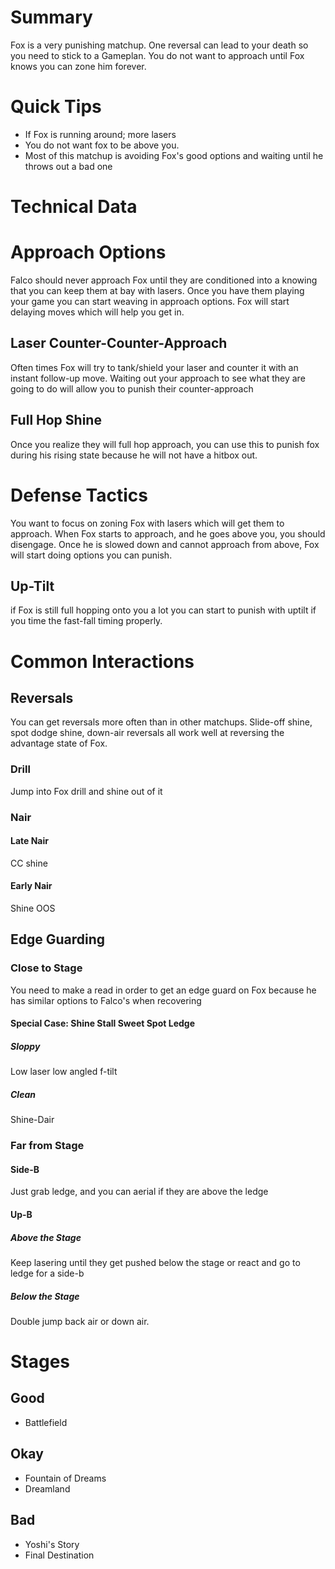 # Summary
Fox is a very punishing matchup.  One reversal can lead to your death so you need to stick to a Gameplan. You do not want to approach until Fox knows you can zone him forever.
# Quick Tips
- If Fox is running around; more lasers
- You do not want fox to be above you. 
- Most of this matchup is avoiding Fox's good options and waiting until he throws out a bad one
# Technical Data
# Approach Options
Falco should never approach Fox until they are conditioned into a knowing that you can keep them at bay with lasers. Once you have them playing your game you can start weaving in approach options.  Fox will start delaying moves which will help you get in.
## Laser Counter-Counter-Approach
Often times Fox will try to tank/shield your laser and counter it with an instant follow-up move.  Waiting out your approach to see what they are going to do will allow you to punish their counter-approach
## Full Hop Shine
Once you realize they will full hop approach, you can use this to punish fox during his rising state because he will not have a hitbox out. 
# Defense Tactics
You want to focus on zoning Fox with lasers which will get them to approach. When Fox starts to approach, and he goes above you, you should disengage.  Once he is slowed down and cannot approach from above, Fox will start doing options you can punish.
## Up-Tilt
if Fox is still full hopping onto you a lot you can start to punish with uptilt if you time the fast-fall timing properly.
# Common Interactions
## Reversals
You can get reversals more often than in other matchups. Slide-off shine, spot dodge shine, down-air reversals all work well at reversing the advantage state of Fox.
### Drill
Jump into Fox drill and shine out of it
### Nair
#### Late Nair
CC shine
#### Early Nair
Shine OOS
## Edge Guarding
### Close to Stage
You need to make a read in order to get an edge guard on Fox because he has similar options to Falco's when recovering
#### Special Case: Shine Stall Sweet Spot Ledge
##### Sloppy
Low laser low angled f-tilt
##### Clean
Shine-Dair
### Far from Stage
#### Side-B
Just grab ledge, and you can aerial if they are above the ledge
#### Up-B
##### Above the Stage
Keep lasering until they get pushed below the stage or react and go to ledge for a side-b
##### Below the Stage
Double jump back air or down air.
# Stages
## Good
- Battlefield
## Okay
- Fountain of Dreams
- Dreamland
## Bad
- Yoshi's Story
- Final Destination